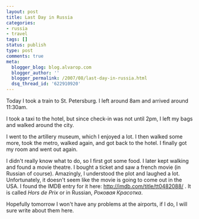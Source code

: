 ```yaml
---
layout: post
title: Last Day in Russia
categories:
- russia
- travel
tags: []
status: publish
type: post
comments: true
meta:
  blogger_blog: blog.alvarop.com
  blogger_author: ''
  blogger_permalink: /2007/08/last-day-in-russia.html
  dsq_thread_id: '622910920'
---
```

Today I took a train to St. Petersburg. I left around 8am and arrived around 11:30am.

I took a taxi to the hotel, but since check-in was not until 2pm, I left my bags and walked around the city.

I went to the artillery museum, which I enjoyed a lot. I then walked some more, took the metro, walked again, and got back to the hotel. I finally got my room and went out again.

I didn't really know what to do, so I first got some food. I later kept walking and found a movie theatre. I bought a ticket and saw a french movie (in Russian of course). Amazingly, I understood the plot and laughed a lot. Unfortunately, it doesn't seem like the movie is going to come out in the USA. I found the IMDB entry for it here: <a href="http://imdb.com/title/tt0482088/">http://imdb.com/title/tt0482088/</a> . It is called <em>Hors de Prix</em> or in Russian, <em>Роковая Красотка</em>.

Hopefully tomorrow I won't have any problems at the airports, if I do, I will sure write about them here.
